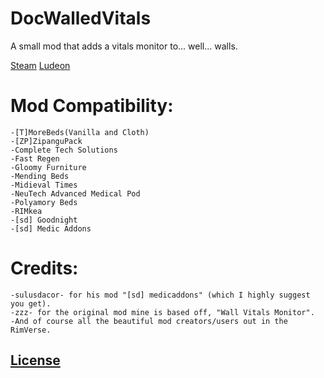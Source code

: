 # DocWalledVitals
A small mod that adds a vitals monitor to... well... walls.

[Steam](https://steamcommunity.com/sharedfiles/filedetails/?id=1580375043)
[Ludeon](https://ludeon.com/forums/index.php?topic=47165.msg447417#msg447417)

# Mod Compatibility:
	-[T]MoreBeds(Vanilla and Cloth)
	-[ZP]ZipanguPack
	-Complete Tech Solutions
	-Fast Regen
	-Gloomy Furniture
	-Mending Beds
	-Midieval Times
	-NeuTech Advanced Medical Pod
	-Polyamory Beds
	-RIMkea
	-[sd] Goodnight
	-[sd] Medic Addons

# Credits:
    -sulusdacor- for his mod "[sd] medicaddons" (which I highly suggest you get).
    -zzz- for the original mod mine is based off, "Wall Vitals Monitor".
    -And of course all the beautiful mod creators/users out in the RimVerse.



## [License](https://creativecommons.org/licenses/by-nc-sa/4.0/)
